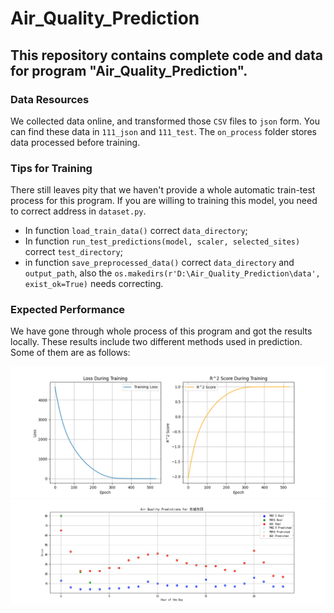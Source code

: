 # Air_Quality_Prediction

 ## This repository contains complete code and data for program "Air_Quality_Prediction". ##

 ### Data Resources
 We collected data online, and transformed those `CSV` files to `json` form. You can find these data in `111_json` and `111_test`. The `on_process` folder stores data processed before training.

 ### Tips for Training
 There still leaves pity that we haven't provide a whole automatic train-test process for this program. If you are willing to training this model, you need to correct address in `dataset.py`. 
 + In function `load_train_data()` correct `data_directory`;
 + In function `run_test_predictions(model, scaler, selected_sites)` correct `test_directory`;
 + in function `save_preprocessed_data()` correct `data_directory` and `output_path`, also the `os.makedirs(r'D:\Air_Quality_Prediction\data', exist_ok=True)` needs correcting.

 ### Expected Performance
 We have gone through whole process of this program and got the results locally. These results include two different methods used in prediction. Some of them are as follows:

![Transformer_01](https://github.com/Shallowgetter/Air_Quality_Prediction/blob/main/pic/accuracy.png)![accuracy](https://github.com/Shallowgetter/Air_Quality_Prediction/blob/main/pic/results/Transformer_01.png)

